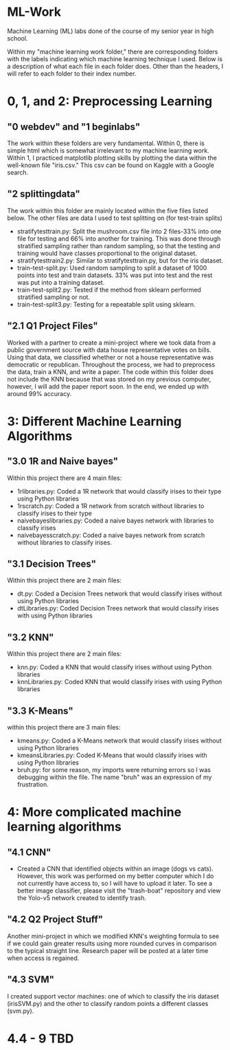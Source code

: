 # ML-Work
Machine Learning (ML) labs done of the course of my senior year in high school.

Within my "machine learning work folder," there are corresponding folders with the labels indicating which machine learning technique I used. 
Below is a description of what each file in each folder does. Other than the headers, I will refer to each folder to their index number.


# 0, 1, and 2: Preprocessing Learning
## "0 webdev" and "1 beginlabs"
The work within these folders are very fundamental. Within 0, there is simple html which is somewhat irrelevant to my machine learning work. Within 1, I practiced matplotlib plotting skills by plotting the data within the well-known file "iris.csv." This csv can be found on Kaggle with a Google search.

## "2 splittingdata"
The work within this folder are mainly located within the five files listed below. The other files are data I used to test splitting on (for test-train splits)
- stratifytesttrain.py: Split the mushroom.csv file into 2 files-33% into one file for testing and 66% into another for training. This was done through stratified sampling rather than random sampling, so that the testing and training would have classes proportional to the original dataset.
- stratifytesttrain2.py: Similar to stratifytesttrain.py, but for the iris dataset.
- train-test-split.py: Used random sampling to split a dataset of 1000 points into test and train datasets. 33% was put into test and the rest was put into a training dataset.
- train-test-split2.py: Tested if the method from sklearn performed stratified sampling or not.
- train-test-split3.py: Testing for a repeatable split using sklearn.

## "2.1 Q1 Project Files"
Worked with a partner to create a mini-project where we took data from a public government source with data house representative votes on bills. Using that data, we classified whether or not a house representative was democratic or republican. Throughout the process, we had to preprocess the data, train a KNN, and write a paper. The code within this folder does not include the KNN because that was stored on my previous computer, however, I will add the paper report soon. In the end, we ended up with around 99% accuracy.

# 3: Different Machine Learning Algorithms
## "3.0 1R and Naive bayes"
Within this project there are 4 main files:
 - 1rlibraries.py: Coded a 1R network that would classify irises to their type using Python libraries
 - 1rscratch.py: Coded a 1R network from scratch without libraries to classify irises to their type
 - naivebayeslibraries.py: Coded a naive bayes network with libraries to classify irises
 - naivebayesscratch.py: Coded a naive bayes network from scratch without libraries to classify irises.

## "3.1 Decision Trees"
Within this project there are 2 main files:
- dt.py: Coded a Decision Trees network that would classify irises without using Python libraries
- dtLibraries.py: Coded Decision Trees network that would classify irises with using Python libraries

## "3.2 KNN"
Within this project there are 2 main files:
- knn.py: Coded a KNN that would classify irises without using Python libraries
- knnLibraries.py: Coded KNN that would classify irises with using Python libraries

## "3.3 K-Means"
within this project there are 3 main files:
- kmeans.py: Coded a K-Means network that would classify irises without using Python libraries
- kmeansLibraries.py: Coded K-Means that would classify irises with using Python libraries
- bruh.py: for some reason, my imports were returning errors so I was debugging within the file. The name "bruh" was an expression of my frustration.

# 4: More complicated machine learning algorithms

## "4.1 CNN" 
- Created a CNN that identified objects within an image (dogs vs cats). However, this work was performed on my better computer which I do not currently have access to, so I will have to upload it later. To see a better image classifier, please visit the "trash-boat" repository and view the Yolo-v5 network created to identify trash.

## "4.2 Q2 Project Stuff"
Another mini-project in which we modified KNN's weighting formula to see if we could gain greater results using more rounded curves in comparison to the typical straight line. Research paper will be posted at a later time when access is regained.

## "4.3 SVM" 
I created support vector machines: one of which to classify the iris dataset (irisSVM.py) and the other to classify random points a different classes (svm.py).

# 4.4 - 9 TBD


